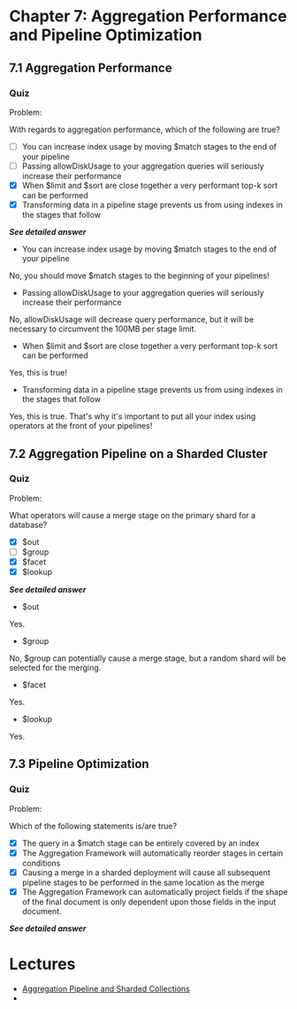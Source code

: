 # Chapter 7: Aggregation Performance and Pipeline Optimization

## 7.1 Aggregation Performance

### Quiz

Problem: 

With regards to aggregation performance, which of the following are true?

- [ ] You can increase index usage by moving $match stages to the end of your pipeline
- [ ] Passing allowDiskUsage to your aggregation queries will seriously increase their performance
- [x] When $limit and $sort are close together a very performant top-k sort can be performed
- [x] Transforming data in a pipeline stage prevents us from using indexes in the stages that follow

***See detailed answer***

- You can increase index usage by moving $match stages to the end of your pipeline

No, you should move $match stages to the beginning of your pipelines!

- Passing allowDiskUsage to your aggregation queries will seriously increase their performance

No, allowDiskUsage will decrease query performance, but it will be necessary to circumvent the 100MB per stage limit.

- When $limit and $sort are close together a very performant top-k sort can be performed

Yes, this is true!

- Transforming data in a pipeline stage prevents us from using indexes in the stages that follow

Yes, this is true. That's why it's important to put all your index using operators at the front of your pipelines!


## 7.2 Aggregation Pipeline on a Sharded Cluster

### Quiz

Problem:

What operators will cause a merge stage on the primary shard for a database?

- [x] $out
- [ ] $group
- [x] $facet
- [x] $lookup

***See detailed answer***

- $out

Yes.

- $group

No, $group can potentially cause a merge stage, but a random shard will be selected for the merging.

- $facet

Yes.

- $lookup

Yes.

## 7.3 Pipeline Optimization

### Quiz

Problem:

Which of the following statements is/are true?

- [x] The query in a $match stage can be entirely covered by an index
- [x] The Aggregation Framework will automatically reorder stages in certain conditions
- [x] Causing a merge in a sharded deployment will cause all subsequent pipeline stages to be performed in the same location as the merge
- [x] The Aggregation Framework can automatically project fields if the shape of the final document is only dependent upon those fields in the input document.

***See detailed answer***



# Lectures

- [Aggregation Pipeline and Sharded Collections](https://docs.mongodb.com/manual/core/aggregation-pipeline-sharded-collections/?jmp=university)
- 